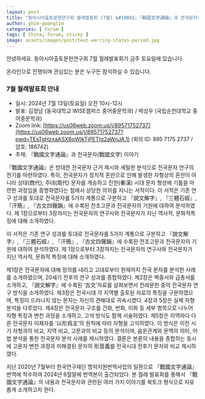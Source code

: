 ```yaml
---
layout: post
title: "동아시아출토문헌연구회 월례발표회 (7월) &#10092;『戰國文字通論』과 전국문자(戰國文字) 이야기&#10093;"
author: ghim-gwanglim
categories: [ Forum ]
tags: [ China, Forum, sticky ]
image: assets/images/post/text-warring-states-period.jpg
---
```


안녕하세요. 동아시아출토문헌연구회 7월 월례발표회가 금주 토요일에 있습니다. 

온라인으로 진행되며 관심있는 분은 누구든 참석하실 수 있습니다. 

### 7월 월례발표회 안내

- 일시: 2024년 7월 13일(토요일) 오전 10시-12시
- 발표: 김정남 (동국대학교 WISE캠퍼스 중어중문학과) / 박성우 (국립순천대학교 중어중문학과)
- Zoom link: [https://us06web.zoom.us/j/89571752737](https://us06web.zoom.us/j/89571752737?pwd=TEsTgHzxaASX8qWIkTjPETIg2aWnJA.1) (회의 ID: 895 7175 2737 / 암호: 186742)
- 주제: 『戰國文字通論』과 전국문자(戰國文字) 이야기

『戰國文字通論』은 방대한 전국문자 근거 제시와 세밀한 분석으로 전국문자 연구의 전기를 마련하였다. 특히, 전국문자가 정치적 혼란으로 인해 발생한 자형상의 혼란이 아니라 상대(商代), 주대(周代) 문자를 계승하고 진한(秦漢) 시대 문자 형성에 기틀을 마련한 과정임을 증명하였다는 점에서 상당한 의의를 지니는 서적이다. 이 서적은 기존 연구 성과를 토대로 전국문자를 5가지 계통으로 구분하고 『說文解字』, 『三體石經』, 『汗簡』, 『古文四聲韻』에 수록된 전초고문과 전국문자의 기원에 대하여 분석하였다. 제 1장으로부터 3장까지는 전국문자의 연구사와 전국문자가 지닌 역사적, 문화적특징에 대해 소개하였다.

이 서적은 기존 연구 성과를 토대로 전국문자를 5가지 계통으로 구분하고 『說文解字』, 『三體石經』, 『汗簡』, 『古文四聲韻』에 수록된 전초고문과 전국문자의 기원에 대하여 분석하였다. 제 1장으로부터 3장까지는 전국문자의 연구사와 전국문자가 지닌 역사적, 문화적 특징에 대해 소개하였다.

제1장은 전국문자에 대해 정의를 내리고 고대로부터 현재까지 전국 문자를 분석한 사례를 소개하였으며, 20세기 전후의 연구 성과를 종합하였다. 제2장은 벽중서와 급총서를 소개하고, 『說文解字』에 수록된 ‘古文’자료를 살펴보면서 전래문헌 중의 전국문자 연구 방식을 소개하였다. 제3장은 전국시대 각 지역별 출토된 자료의 특징을 구분하였으며, 특징이 드러나지 않는 문자는 자신의 견해대로 귀속시켰다. 4장과 5장은 실제 자형 분석을 다루었다. 제4장은 전국문자 구조를 간화, 번화, 이화 등 세부 항목으로 나누어 자형 특징과 변천 과정을 소개하고, 고석 방식도 함께 서술하였다. 제5장은 지역마다 다른 전국문자 이체자를 ‘以形爲主’의 원칙에 따라 자형을 고석하였다. 이 방식은 이전 시기 자형과의 비교, 지역 비교, 고문과의 비교 등의 분석이며, 음운관계와 문맥의 의미, 어법 분석을 통한 전국문자 분석 사례를 제시하였다. 결론은 본론의 내용을 종합하는 동시에 고문자 변천 과정과 미해결된 문자의 形音義를 전국시대 전후기 문자와 비교 제시하였다.

지난 2020년 7월부터 한국연구재단 명저지원번역사업의 일환으로 『戰國文字通論』 번역에 착수하여 2024년 6월말에 번역본이 출간되었다. 본 월례 발표회를 통해서 『戰國文字通論』의 내용과 전국문자와 관련된 여러 가지 이야기를 북토크 형식으로 자유롭게 소개하고자 한다.

